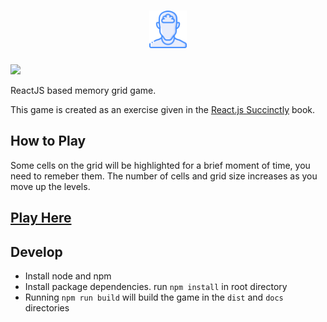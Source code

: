 <h1 align="center">
  <img src="docs/src/img/logo.png?raw=true" width="60" title="Logo" />
</h1>
<img src="https://img.shields.io/circleci/build/github/naeem91/memory-grid" />

ReactJS based memory grid game.

This game is created as an exercise given in the [React.js Succinctly](https://www.syncfusion.com/ebooks/reactjs_succinctly) book.

## How to Play
Some cells on the grid will be highlighted for a brief moment of time, you need to remeber them. The number of cells and grid size increases as you move up the levels.

## [Play Here](https://naeem91.github.io/memory-grid/)

## Develop
- Install node and npm 
- Install package dependencies. run `npm install` in root directory
- Running `npm run build` will build the game in the `dist` and `docs` directories
